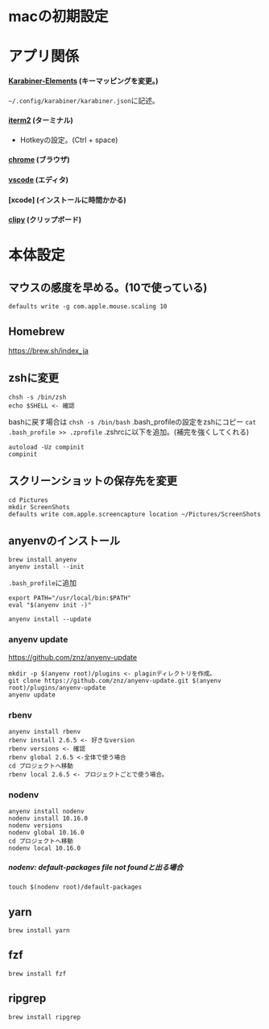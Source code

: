 # macの初期設定

# アプリ関係
#### [Karabiner-Elements](https://karabiner-elements.pqrs.org/) (キーマッピングを変更。)
`~/.config/karabiner/karabiner.json`に記述。
#### [iterm2](https://www.iterm2.com/) (ターミナル)
- Hotkeyの設定。(Ctrl + space)
#### [chrome](https://www.google.co.jp/chrome/?brand=CHBD&gclid=CjwKCAjw_-D3BRBIEiwAjVMy7Nk6gogUSP6EgujmhI78KviN03E_XtkdjiU1gGjtYl_Dy9NPvwxfhRoCkbsQAvD_BwE&gclsrc=aw.ds) (ブラウザ)
#### [vscode](https://code.visualstudio.com/download) (エディタ)
#### [xcode] (インストールに時間かかる)
#### [clipy](https://clipy-app.com/) (クリップボード)
#### []()
# 本体設定
## マウスの感度を早める。(10で使っている)
`defaults write -g com.apple.mouse.scaling 10`

## Homebrew
https://brew.sh/index_ja

## zshに変更
```
chsh -s /bin/zsh
echo $SHELL <- 確認
```
bashに戻す場合は
`chsh -s /bin/bash`
.bash_profileの設定をzshにコピー
`cat .bash_profile >> .zprofile`
.zshrcに以下を追加。(補完を強くしてくれる)
```
autoload -Uz compinit
compinit
```

## スクリーンショットの保存先を変更
```
cd Pictures
mkdir ScreenShots
defaults write com.apple.screencapture location ~/Pictures/ScreenShots
```

## anyenvのインストール
```
brew install anyenv
anyenv install --init
```

`.bash_profile`に追加
```
export PATH="/usr/local/bin:$PATH"
eval "$(anyenv init -)"
```

`anyenv install --update`

### anyenv update
https://github.com/znz/anyenv-update

```
mkdir -p $(anyenv root)/plugins <- plaginディレクトリを作成。
git clone https://github.com/znz/anyenv-update.git $(anyenv root)/plugins/anyenv-update
anyenv update
```

### rbenv
```
anyenv install rbenv
rbenv install 2.6.5 <- 好きなversion
rbenv versions <- 確認
rbenv global 2.6.5 <-全体で使う場合
cd プロジェクトへ移動
rbenv local 2.6.5 <- プロジェクトごとで使う場合。
```

### nodenv
```
anyenv install nodenv
nodenv install 10.16.0
nodenv versions
nodenv global 10.16.0
cd プロジェクトへ移動
nodenv local 10.16.0
```
##### nodenv: default-packages file not foundと出る場合
`touch $(nodenv root)/default-packages`

## yarn
`brew install yarn`

## fzf
`brew install fzf`

## ripgrep
`brew install ripgrep`
